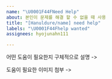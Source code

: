 ```yaml
---
name: "\U0001F44FNeed Help"
about: 본인이 문제를 해결 할 수 없을 때 사용
title: "[Hanuldure/name] need help"
labels: "\U0001F44Fhelp wanted"
assignees: hyojunahn111

---
```


어떤 도움이 필요한지 구체적으로 설명
->

도움이 필요한 이미지 첨부
->
